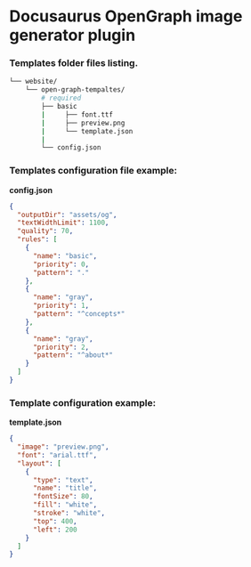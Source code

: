 # Docusaurus OpenGraph image generator plugin


### Templates folder files listing.
```sh
└── website/
    └── open-graph-tempaltes/ 
        # required
        ├── basic
        |     ├── font.ttf
        |     ├── preview.png
        |     └── template.json
        |
        └── config.json
```


### Templates configuration file example:  
**config.json**
```json
{
  "outputDir": "assets/og",
  "textWidthLimit": 1100,
  "quality": 70,
  "rules": [
    {
      "name": "basic",
      "priority": 0,
      "pattern": "."
    },
    {
      "name": "gray",
      "priority": 1,
      "pattern": "^concepts*"
    },
    {
      "name": "gray",
      "priority": 2,
      "pattern": "^about*"
    }
  ]
}

```

### Template configuration example:  
**template.json**
```json
{
  "image": "preview.png",
  "font": "arial.ttf",
  "layout": [
    {
      "type": "text",
      "name": "title",
      "fontSize": 80,
      "fill": "white",
      "stroke": "white",
      "top": 400,
      "left": 200
    }
  ]
}
```
